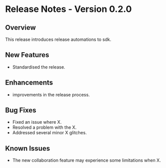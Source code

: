 # Release Notes - Version 0.2.0

## Overview

This release introduces release automations to sdk.

## New Features

- Standardised the release.

## Enhancements

- improvements in the release process.

## Bug Fixes

- Fixed an issue where X.
- Resolved a problem with the X.
- Addressed several minor X glitches.

## Known Issues

- The new collaboration feature may experience some limitations when X.
